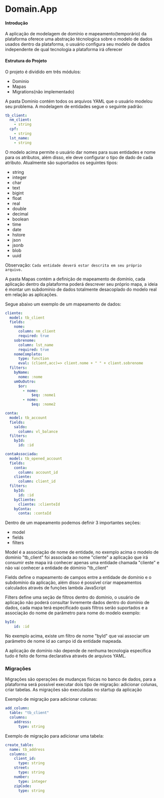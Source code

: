 # Domain.App

#### Introdução
A aplicação de modelagem de domínio e mapeamento(temporário) da plataforma oferece uma abstração técnologica sobre o modelo de dados usados dentro da plataforma, o usuário configura seu modelo de dados independente de qual tecnologia a plataforma irá oferecer

#### Estrutura do Projeto
O projeto é dividido em três módulos:
* Dominio
* Mapas
* Migrations(não implementado)

A pasta Dominio contém todos os arquivos YAML que o usuário modelou seu problema. A modelagem de entidades segue o seguinte padrão:

```yaml
tb_client:  
  nm_client:
    - string
  cpf:
    - string
  lst_name:
    - string
```

O modelo acima permite o usuário dar nomes para suas entidades e nome para os atributos, além disso, ele deve configurar o tipo de dado de cada atributo. Atualmente são suportados os seguintes tipos:


* string
* integer
* char
* text
* bigint
* float
* real
* double
* decimal
* boolean
* time
* date
* hstore
* json
* jsonb
* blob
* uuid  


Observação: ```Cada entidade deverá estar descrita em seu próprio arquivo.```


A pasta Mapas contém a definição de mapeamento de domínio, cada aplicação dentro da plataforma poderá descrever seu próprio mapa, a ideia é montar um subdomínio de dados totalmente desacoplado do modelo real em relação as aplicações.

Segue abaixo um exemplo de um mapeamento de dados:

```yaml
cliente:
  model: tb_client
  fields:
    nome:
      column: nm_client
      required: true
    sobrenome:
      column: lst_name
      required: true    
    nomeCompleto:
      type: function
      eval: (client,acc)=> client.nome + " " + client.sobrenome
  filters:
    byName:
      nome: :nome
    umOuOutro:      
      $or:
        - nome:
            $eq: :nome1
        - nome:
            $eq: :nome2

conta:
  model: tb_account
  fields:
    saldo:
      column: vl_balance
  filters:
    byId:
      id: :id

contaAssociada:
  model: tb_opened_account
  fields:
    conta: 
      column: account_id
    cliente: 
      column: client_id
  filters:
    byId:
      id: :id
    byCliente:
      cliente: :clienteId
    byConta:
      conta: :contaId

```

Dentro de um mapeamento podemos definir 3 importantes seções:
* model
* fields
* filters

Model é a associação de nome de entidade, no exemplo acima o modelo de dominio "tb_client" foi associada ao nome "cliente" a aplicação que irá consumir este mapa irá conhecer apenas uma entidade chamada "cliente" e não vai conhecer a entidade de dóminio "tb_client"

Fields define o mapeamento de campos entre a entidade de domínio e o subdomínio da aplicação, além disso é possível criar mapeamentos calculados através de funções lambda JavaScript

Filters define uma seção de filtros dentro do domínio, o usuário de aplicação não poderá consultar livremente dados dentro do domínio de dados, cada mapa terá especificado quais filtros serão suportados e a associação do nome de parâmetro para nome do modelo exemplo:
```yaml
byId:
    id: :id
```
No exemplo acima, existe um filtro de nome "byId" que vai associar um parâmetro de nome id ao campo id da entidade mapeada.

A aplicação de domínio não depende de nenhuma tecnologia específica tudo é feito de forma declarativa através de arquivos YAML.

### Migrações

Migrações são operações de mudanças físicas no banco de dados, para a plataforma será possível
executar dois tipo de migração: adicionar colunas, criar tabelas.
As migrações são executadas no startup da aplicação

Exemplo de migração para adicionar colunas:
```yaml
add_column:
  table: "tb_client"
  columns:
    address: 
      type: string
```

Exemplo de migração para adicionar uma tabela:
```yaml
create_table:
  name: tb_address
  columns:
    client_id: 
      type: string
    street: 
      type: string
    number: 
      type: integer
    zipCode:
      type: string
```


